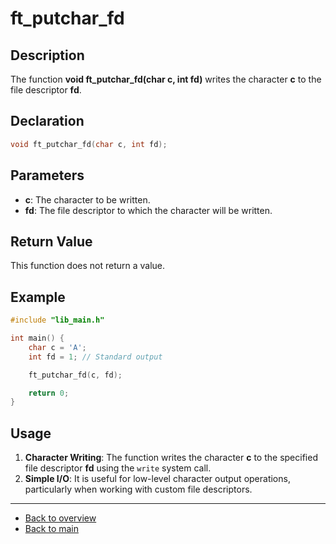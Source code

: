 # ft_putchar_fd

## Description

The function **void ft_putchar_fd(char c, int fd)** writes the character **c** to the file descriptor **fd**.

## Declaration
```c
void ft_putchar_fd(char c, int fd);
```
## Parameters

- **c**: The character to be written.
- **fd**: The file descriptor to which the character will be written.

## Return Value

This function does not return a value.

## Example
```c
#include "lib_main.h"

int main() {
    char c = 'A';
    int fd = 1; // Standard output

    ft_putchar_fd(c, fd);

    return 0;
}
```
## Usage

1. **Character Writing**: The function writes the character **c** to the specified file descriptor **fd** using the `write` system call.
2. **Simple I/O**: It is useful for low-level character output operations, particularly when working with custom file descriptors.

---

- [Back to overview](../Overview_about_function.md)
- [Back to main](/)
